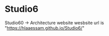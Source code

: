 # Studio6

Studio60 -> Architecture website
wesbsite url is "https://hlaaessam.github.io/Studio6/" 
